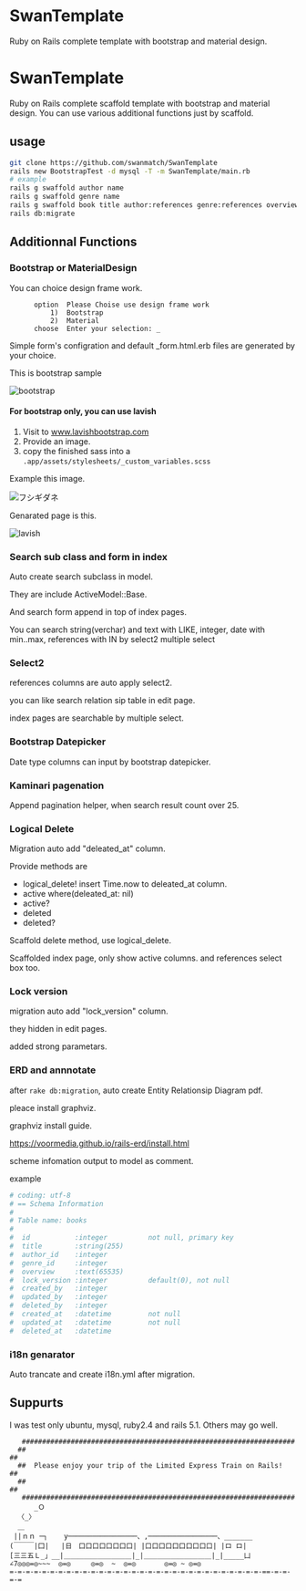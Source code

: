 # SwanTemplate
Ruby on Rails complete template with bootstrap and material design.
# SwanTemplate
Ruby on Rails complete scaffold template with bootstrap and material design.
You can use various additional functions just by scaffold.

## usage

```sh
git clone https://github.com/swanmatch/SwanTemplate
rails new BootstrapTest -d mysql -T -m SwanTemplate/main.rb
# example 
rails g swaffold author name
rails g swaffold genre name
rails g swaffold book title author:references genre:references overview:text 
rails db:migrate
```


## Additionnal Functions

### Bootstrap or MaterialDesign

You can choice design frame work.
```
      option  Please Choise use design frame work
          1)  Bootstrap
          2)  Material
      choose  Enter your selection: _
```
Simple form's configration and default _form.html.erb files are generated by your choice.

This is bootstrap sample

![bootstrap](https://raw.githubusercontent.com/swanmatch/images/master/SwanTemplate/swaffold.png)


#### For bootstrap only, you can use lavish

1. Visit to www.lavishbootstrap.com
2. Provide an image.
3. copy the finished sass into a `.app/assets/stylesheets/_custom_variables.scss`

Example this image.

![フシギダネ](http://pokesoku.co/wp-content/uploads/2016/08/th3_img_0.jpg)


Genarated page is this.

![lavish](https://raw.githubusercontent.com/swanmatch/images/master/SwanTemplate/fushigidane.png)


### Search sub class and form in index

Auto create search subclass in model.

They are include ActiveModel::Base.

And search form append in top of index pages.

You can search string(verchar) and text with LIKE,
integer, date with min..max,
references with IN by select2 multiple select


### Select2

references columns are auto apply select2.

you can like search relation sip table in edit page.

index pages are searchable by multiple select.


### Bootstrap Datepicker

Date type columns can input by bootstrap datepicker.


### Kaminari pagenation

Append pagination helper,
when search result count over 25.


### Logical Delete

Migration auto add "deleated_at" column.

Provide methods are
* logical_delete!
  insert Time.now to deleated_at column. 
* active
  where(deleated_at: nil)
* active?
* deleted
* deleted?

Scaffold delete method,
use logical_delete.

Scaffolded index page,
only show active columns.
and references select box too.


### Lock version

migration auto add "lock_version" column.

they hidden in edit pages.

added strong parametars.


### ERD and annnotate

after `rake db:migration`,
auto create Entity Relationsip Diagram pdf.

pleace install graphviz.

graphviz install guide.

https://voormedia.github.io/rails-erd/install.html

scheme infomation output to model as comment.

example
```ruby
# coding: utf-8
# == Schema Information
#
# Table name: books
#
#  id           :integer          not null, primary key
#  title        :string(255)
#  author_id    :integer
#  genre_id     :integer
#  overview     :text(65535)
#  lock_version :integer          default(0), not null
#  created_by   :integer
#  updated_by   :integer
#  deleted_by   :integer
#  created_at   :datetime         not null
#  updated_at   :datetime         not null
#  deleted_at   :datetime
```

### i18n genarator

Auto trancate and create i18n.yml after migration.


## Suppurts

I was test only ubuntu, mysql, ruby2.4 and rails 5.1.
Others may go well.


```
   ###################################################################
  ##                                                                 ##
  ##  Please enjoy your trip of the Limited Express Train on Rails!  ##
  ##                                                                 ##
   ###################################################################
      _Ｏ
  〈_〉
  ＿
 ||ｎｎ ─┐    y─────────────────、,─────────────────、_______
(￣￣￣|囗|   |日　口口口口口口口口| |口口口口口口口口口口| |ロ ロ|
[三三五Ｌ_」__|＿＿＿＿＿＿＿＿＿＿|_|＿＿＿＿＿＿＿＿＿＿|_|_____凵
∠7◎◎◎=◎~~~  ◎=◎     ◎=◎  ~  ◎=◎       ◎=◎ ~ ◎=◎
=-=-=-=-=-=-=-=-=-=-=-=-=-=-=-=-=-=-=-=-=-=-=-=-=-=-=-=-=-=-=-==-=-=-=-=
